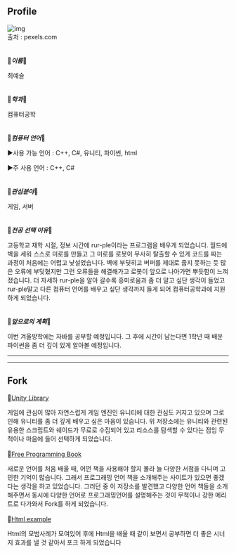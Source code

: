 ## Profile
![img](https://images.pexels.com/photos/674268/pexels-photo-674268.jpeg?cs=srgb&dl=alone-back-view-beautiful-674268.jpg&fm=jpg)
<br/>
출처 : pexels.com
<br/><br/><br/>
:maple_leaf:**_이름_**:maple_leaf:

최예슬
<br/>
<br/>
<br/>
:maple_leaf:**_학과_**:maple_leaf:

컴퓨터공학
<br/>
<br/>
<br/>
:maple_leaf:**_컴퓨터 언어_**:maple_leaf:

▶사용 가능 언어 : C++, C#, 유니티, 파이썬, html

▶주 사용 언어 : C++, C#
<br/>
<br/>
<br/>
:maple_leaf:**_관심분야_**:maple_leaf:

게임, 서버
<br/>
<br/>
<br/>
:maple_leaf:**_전공 선택 이유_**:maple_leaf:

고등학교 재학 시절, 정보 시간에 rur-ple이라는 프로그램을 배우게 되었습니다. 월드에 벽을 세워 스스로 미로를 만들고 그 미로를 로봇이 무사히 탈출할 수 있게 코드를 짜는 과정이 처음에는 어렵고 낯설었습니다. 벽에 부딪히고 버퍼를 제대로 줍지 못하는 듯 많은 오류에 부딪혔지만 그런 오류들을 해결해가고 로봇이 앞으로 나아가면 뿌듯함이 느껴졌습니다. 더 자세하 rur-ple을 알아 갈수록 흥미로움과 좀 더 알고 싶단 생각이 들었고 rur-ple말고 다른 컴퓨터 언어를 배우고 싶단 생각까지 들게 되어 컴퓨터공학과에 지원하게 되었습니다.
<br/>
<br/>
<br/>
:maple_leaf:**_앞으로의 계획_**:maple_leaf:

이번 겨울방학에는 자바를 공부할 예정입니다. 그 후에 시간이 남는다면 1학년 때 배운 파이썬을 좀 더 깊이 있게 알아볼 예정입니다. 

- - - 
- - -

## Fork
:seedling:[Unity Library](https://github.com/Choi33/UnityLibrary)

 게임에 관심이 많아 자연스럽게 게임 엔진인 유니티에 대한 관심도 커지고 있으며 그로 인해 유니티를 좀 더 깊게 배우고 싶은 마음이 있습니다. 위 저장소에는 유니티와 관련된 유용한 스크립트와 쉐이드가 무료로 수집되어 있고 리소스를 탐색할 수 있다는 점임 무척이나 마음에 들어 선택하게 되었습니다.
<br/>
<br/>
:seedling:[Free Programming Book](https://github.com/Choi33/free-programming-books)

 새로운 언어를 처음 배울 때, 어떤 책을 사용해야 할지 몰라 늘 다양한 서점을 다니며 고민한 기억이 많습니다. 그래서 프로그래밍 언어 책을 소개해주는 사이트가 있으면 좋겠다는 생각을 하고 있었습니다. 그러던 중 이 저장소를 발견했고 다양한 언어 책들을 소개해주면서 동시에 다양한 언어로 프로그래밍언어를 설명해주는 것이 무척이나 강한 메리트로 다가와서 Fork를 하게 되었습니다.
 <br/>
<br/>
:seedling:[Html example](https://github.com/Choi33/WebFundamentals)

 Html의 모범사례가 모여있어 후에 Html을 배울 때 같이 보면서 공부하면 더 좋은 시너지 효과를 낼 것 같아서 포크 하게 되었습니다

